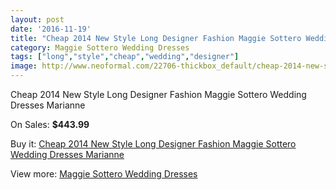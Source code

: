 ```yaml
---
layout: post
date: '2016-11-19'
title: "Cheap 2014 New Style Long Designer Fashion Maggie Sottero Wedding Dresses Marianne"
category: Maggie Sottero Wedding Dresses
tags: ["long","style","cheap","wedding","designer"]
image: http://www.neoformal.com/22706-thickbox_default/cheap-2014-new-style-long-designer-fashion-maggie-sottero-wedding-dresses-marianne.jpg
---
```

Cheap 2014 New Style Long Designer Fashion Maggie Sottero Wedding Dresses Marianne

On Sales: **$443.99**
<a href="https://www.neoformal.com/en/maggie-sottero-wedding-dresses-2014/7546-cheap-2014-new-style-long-designer-fashion-maggie-sottero-wedding-dresses-marianne.html"><amp-img layout="responsive" width="600" height="600" src="//www.neoformal.com/22706-thickbox_default/cheap-2014-new-style-long-designer-fashion-maggie-sottero-wedding-dresses-marianne.jpg" alt="Cheap 2014 New Style Long Designer Fashion Maggie Sottero Wedding Dresses Marianne 0" /></a>
<a href="https://www.neoformal.com/en/maggie-sottero-wedding-dresses-2014/7546-cheap-2014-new-style-long-designer-fashion-maggie-sottero-wedding-dresses-marianne.html"><amp-img layout="responsive" width="600" height="600" src="//www.neoformal.com/22707-thickbox_default/cheap-2014-new-style-long-designer-fashion-maggie-sottero-wedding-dresses-marianne.jpg" alt="Cheap 2014 New Style Long Designer Fashion Maggie Sottero Wedding Dresses Marianne 1" /></a>
<a href="https://www.neoformal.com/en/maggie-sottero-wedding-dresses-2014/7546-cheap-2014-new-style-long-designer-fashion-maggie-sottero-wedding-dresses-marianne.html"><amp-img layout="responsive" width="600" height="600" src="//www.neoformal.com/22708-thickbox_default/cheap-2014-new-style-long-designer-fashion-maggie-sottero-wedding-dresses-marianne.jpg" alt="Cheap 2014 New Style Long Designer Fashion Maggie Sottero Wedding Dresses Marianne 2" /></a>

Buy it: [Cheap 2014 New Style Long Designer Fashion Maggie Sottero Wedding Dresses Marianne](https://www.neoformal.com/en/maggie-sottero-wedding-dresses-2014/7546-cheap-2014-new-style-long-designer-fashion-maggie-sottero-wedding-dresses-marianne.html "Cheap 2014 New Style Long Designer Fashion Maggie Sottero Wedding Dresses Marianne")

View more: [Maggie Sottero Wedding Dresses](https://www.neoformal.com/en/123-maggie-sottero-wedding-dresses-2014 "Maggie Sottero Wedding Dresses")